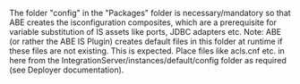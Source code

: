 The folder "config" in the "Packages" folder is necessary/mandatory so that ABE creates the isconfiguration composites, which are a prerequisite for variable substitution of IS assets like ports, JDBC adapters etc.
Note: ABE (or rather the ABE IS Plugin) creates default files in this folder at runtime if these files are not existing. This is expected. Place files like acls.cnf etc. in here from the IntegrationServer/instances/default/config folder as required (see Deployer documentation).